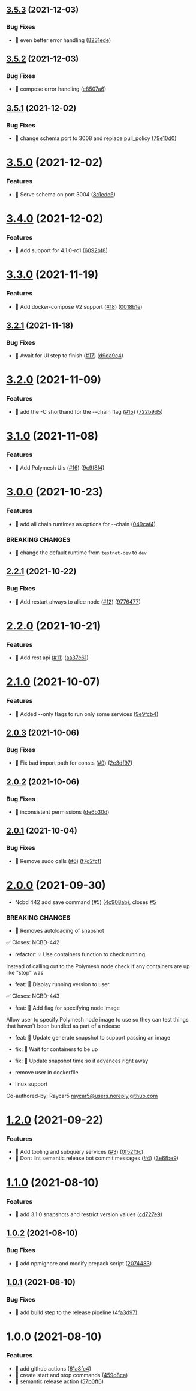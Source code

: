 ## [3.5.3](https://github.com/PolymathNetwork/polymesh-local/compare/v3.5.2...v3.5.3) (2021-12-03)


### Bug Fixes

* 🐛 even better error handling ([8231ede](https://github.com/PolymathNetwork/polymesh-local/commit/8231ede77b2673accbc796d2eb65c11107f2d380))

## [3.5.2](https://github.com/PolymathNetwork/polymesh-local/compare/v3.5.1...v3.5.2) (2021-12-03)


### Bug Fixes

* 🐛 compose error handling ([e8507a6](https://github.com/PolymathNetwork/polymesh-local/commit/e8507a611d9133b8bf7c13226f2acf2fea8652f3))

## [3.5.1](https://github.com/PolymathNetwork/polymesh-local/compare/v3.5.0...v3.5.1) (2021-12-02)


### Bug Fixes

* 🐛 change schema port to 3008 and replace pull_policy ([79e10d0](https://github.com/PolymathNetwork/polymesh-local/commit/79e10d09e0765467acdb2e5a8abaf27901364f9f))

# [3.5.0](https://github.com/PolymathNetwork/polymesh-local/compare/v3.4.0...v3.5.0) (2021-12-02)


### Features

* 🎸 Serve schema on port 3004 ([8c1ede6](https://github.com/PolymathNetwork/polymesh-local/commit/8c1ede63a33b465831adc01afca678a2d6094bb4))

# [3.4.0](https://github.com/PolymathNetwork/polymesh-local/compare/v3.3.0...v3.4.0) (2021-12-02)


### Features

* 🎸 Add support for 4.1.0-rc1 ([6092bf8](https://github.com/PolymathNetwork/polymesh-local/commit/6092bf805bdee8034ee05cf77ac5b4c8907f3581))

# [3.3.0](https://github.com/PolymathNetwork/polymesh-local/compare/v3.2.1...v3.3.0) (2021-11-19)


### Features

* 🎸 Add docker-compose V2 support ([#18](https://github.com/PolymathNetwork/polymesh-local/issues/18)) ([0018b1e](https://github.com/PolymathNetwork/polymesh-local/commit/0018b1e429a32146c2e10bbae37c2ebf3563e527))

## [3.2.1](https://github.com/PolymathNetwork/polymesh-local/compare/v3.2.0...v3.2.1) (2021-11-18)


### Bug Fixes

* 🐛 Await for UI step to finish ([#17](https://github.com/PolymathNetwork/polymesh-local/issues/17)) ([d9da9c4](https://github.com/PolymathNetwork/polymesh-local/commit/d9da9c4dbcf597d219dd7ed292b21055bd8e4785))

# [3.2.0](https://github.com/PolymathNetwork/polymesh-local/compare/v3.1.0...v3.2.0) (2021-11-09)


### Features

* 🎸 add the -C shorthand for the --chain flag ([#15](https://github.com/PolymathNetwork/polymesh-local/issues/15)) ([722b9d5](https://github.com/PolymathNetwork/polymesh-local/commit/722b9d5e6afa8a4fcedc9e04863bd539f5be9db7))

# [3.1.0](https://github.com/PolymathNetwork/polymesh-local/compare/v3.0.0...v3.1.0) (2021-11-08)


### Features

* 🎸 Add Polymesh UIs ([#16](https://github.com/PolymathNetwork/polymesh-local/issues/16)) ([9c9f8f4](https://github.com/PolymathNetwork/polymesh-local/commit/9c9f8f4750e27b55f3faea3f259af09af7ab1fa3))

# [3.0.0](https://github.com/PolymathNetwork/polymesh-local/compare/v2.2.1...v3.0.0) (2021-10-23)


### Features

* 🎸 add all chain runtimes as options for --chain ([049caf4](https://github.com/PolymathNetwork/polymesh-local/commit/049caf4e1d0e5f82f982310b26e502b04317256d))


### BREAKING CHANGES

* 🧨 change the default runtime from `testnet-dev` to `dev`

## [2.2.1](https://github.com/PolymathNetwork/polymesh-local/compare/v2.2.0...v2.2.1) (2021-10-22)


### Bug Fixes

* 🐛 Add restart always to alice node ([#12](https://github.com/PolymathNetwork/polymesh-local/issues/12)) ([9776477](https://github.com/PolymathNetwork/polymesh-local/commit/9776477cf78d2ed6b9046ee686d795aa92f23713))

# [2.2.0](https://github.com/PolymathNetwork/polymesh-local/compare/v2.1.0...v2.2.0) (2021-10-21)


### Features

* 🎸 Add rest api ([#11](https://github.com/PolymathNetwork/polymesh-local/issues/11)) ([aa37e61](https://github.com/PolymathNetwork/polymesh-local/commit/aa37e6186b30a1a1527f01ff2ad88ec9dcdcba97))

# [2.1.0](https://github.com/PolymathNetwork/polymesh-local/compare/v2.0.3...v2.1.0) (2021-10-07)


### Features

* 🎸 Added --only flags to run only some services ([9e9fcb4](https://github.com/PolymathNetwork/polymesh-local/commit/9e9fcb426dc226d49f8ce7515093334285a03a99))

## [2.0.3](https://github.com/PolymathNetwork/polymesh-local/compare/v2.0.2...v2.0.3) (2021-10-06)


### Bug Fixes

* 🐛 Fix bad import path for consts ([#9](https://github.com/PolymathNetwork/polymesh-local/issues/9)) ([2e3df97](https://github.com/PolymathNetwork/polymesh-local/commit/2e3df977083b2a5c0d80400f4ed70ce65476446b))

## [2.0.2](https://github.com/PolymathNetwork/polymesh-local/compare/v2.0.1...v2.0.2) (2021-10-06)


### Bug Fixes

* 🐛 inconsistent permissions ([de6b30d](https://github.com/PolymathNetwork/polymesh-local/commit/de6b30d896dc77d99e98b722b3adb7998d76b654))

## [2.0.1](https://github.com/PolymathNetwork/polymesh-local/compare/v2.0.0...v2.0.1) (2021-10-04)


### Bug Fixes

* 🐛 Remove sudo calls ([#6](https://github.com/PolymathNetwork/polymesh-local/issues/6)) ([f7d2fcf](https://github.com/PolymathNetwork/polymesh-local/commit/f7d2fcf54023f8119bb4d676fa05b6ed3cf73c19))

# [2.0.0](https://github.com/PolymathNetwork/polymesh-local/compare/v1.2.0...v2.0.0) (2021-09-30)


* Ncbd 442 add save command (#5) ([4c908ab](https://github.com/PolymathNetwork/polymesh-local/commit/4c908ab75de21041bfcff6fdf28530779db33c3f)), closes [#5](https://github.com/PolymathNetwork/polymesh-local/issues/5)


### BREAKING CHANGES

* 🧨 Removes autoloading of snapshot

✅ Closes: NCBD-442

* refactor: 💡 Use containers function to check running

Instead of calling out to the Polymesh node check if any containers are
up like "stop" was

* feat: 🎸 Display running version to user

✅ Closes: NCBD-443

* feat: 🎸 Add flag for specifying node image

Allow user to specify Polymesh node image to use so they can test things
that haven't been bundled as part of a release

* feat: 🎸 Update generate snapshot to support passing an image

* fix: 🐛 Wait for containers to be up

* fix: 🐛 Update snapshot time so it advances right away

* remove user in dockerfile

* linux support

Co-authored-by: Raycar5 <raycar5@users.noreply.github.com>

# [1.2.0](https://github.com/PolymathNetwork/polymesh-local/compare/v1.1.0...v1.2.0) (2021-09-22)


### Features

* 🎸 Add tooling and subquery services ([#3](https://github.com/PolymathNetwork/polymesh-local/issues/3)) ([0f52f3c](https://github.com/PolymathNetwork/polymesh-local/commit/0f52f3c8057537588f063bc8679ecb597f25044a))
* 🎸 Dont lint semantic release bot commit messages ([#4](https://github.com/PolymathNetwork/polymesh-local/issues/4)) ([3e6fbe9](https://github.com/PolymathNetwork/polymesh-local/commit/3e6fbe947527511b22727cbb672bda5206fc3e0a))

# [1.1.0](https://github.com/PolymathNetwork/polymesh-local/compare/v1.0.2...v1.1.0) (2021-08-10)


### Features

* 🎸 add 3.1.0 snapshots and restrict version values ([cd727e9](https://github.com/PolymathNetwork/polymesh-local/commit/cd727e99ed712817e870a3d5d8b254f518c7c05d))

## [1.0.2](https://github.com/PolymathNetwork/polymesh-local/compare/v1.0.1...v1.0.2) (2021-08-10)


### Bug Fixes

* 🐛 add npmignore and modify prepack script ([2074483](https://github.com/PolymathNetwork/polymesh-local/commit/20744839d74dfc85afdfa6c08e47bf2e46397606))

## [1.0.1](https://github.com/PolymathNetwork/polymesh-local/compare/v1.0.0...v1.0.1) (2021-08-10)


### Bug Fixes

* 🐛 add build step to the release pipeline ([4fa3d97](https://github.com/PolymathNetwork/polymesh-local/commit/4fa3d975619917918d85f5ed89ecff75072f2419))

# 1.0.0 (2021-08-10)


### Features

* 🎸 add github actions ([61a8fc4](https://github.com/PolymathNetwork/polymesh-local/commit/61a8fc4bc6de080e6831a0c9c0efaa85f7bdd5b4))
* 🎸 create start and stop commands ([459d8ca](https://github.com/PolymathNetwork/polymesh-local/commit/459d8ca982538951f98026bcbb5b4d1590c6f689))
* 🎸 semantic release action ([57b0ff6](https://github.com/PolymathNetwork/polymesh-local/commit/57b0ff61af61ca6f798942bb150fb4075aeaa331))

